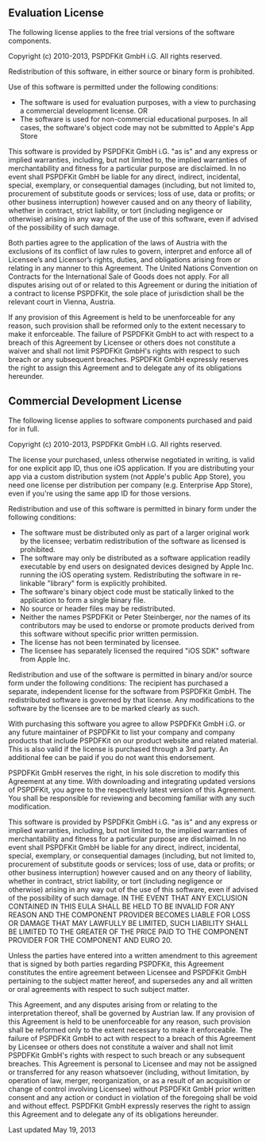 Evaluation License
------------------
The following license applies to the free trial versions of the software components.

Copyright (c) 2010-2013, PSPDFKit GmbH i.G.
All rights reserved.

Redistribution of this software, in either source or binary form is prohibited.

Use of this software is permitted under the following conditions:
* The software is used for evaluation purposes, with a view to purchasing a commercial development license.
OR
* The software is used for non-commercial educational purposes.
  In all cases, the software's object code may not be submitted to Apple's App Store

This software is provided by PSPDFKit GmbH i.G. "as is" and any express or implied warranties, including, but not limited to, the implied warranties of merchantability and fitness for a particular purpose are disclaimed. In no event shall PSPDFKit GmbH be liable for any direct, indirect, incidental, special, exemplary, or consequential damages (including, but not limited to, procurement of substitute goods or services; loss of use, data or profits; or other business interruption) however caused and on any theory of liability, whether in contract, strict liability, or tort (including negligence or otherwise) arising in any way out of the use of this software, even if advised of the possibility of such damage.

Both parties agree to the application of the laws of Austria with the exclusions of its conflict of law rules to govern, interpret and enforce all of Licensee’s and Licensor’s rights, duties, and obligations arising from or relating in any manner to this Agreement. The United Nations Convention on Contracts for the International Sale of Goods does not apply. For all disputes arising out of or related to this Agreement or during the initiation of a contract to license PSPDFKit, the sole place of jurisdiction shall be the relevant court in Vienna, Austria.

If any provision of this Agreement is held to be unenforceable for any reason, such provision shall be reformed only to the extent necessary to make it enforceable. The failure of PSPDFKit GmbH to act with respect to a breach of this Agreement by Licensee or others does not constitute a waiver and shall not limit PSPDFKit GmbH's rights with respect to such breach or any subsequent breaches. PSPDFKit GmbH expressly reserves the right to assign this Agreement and to delegate any of its obligations hereunder.

Commercial Development License
------------------------------
The following license applies to software components purchased and paid for in full.

Copyright (c) 2010-2013, PSPDFKit GmbH i.G.
All rights reserved.

The license your purchased, unless otherwise negotiated in writing, is valid for one explicit app ID, thus one iOS application.
If you are distributing your app via a custom distribution system (not Apple's public App Store), you need one license per distribution per company (e.g. Enterprise App Store), even if you're using the same app ID for those versions.

Redistribution and use of this software is permitted in binary form under the following conditions:

* The software must be distributed only as part of a larger original work by the licensee; verbatim redistribution of the software as licensed is prohibited.
* The software may only be distributed as a software application readily executable by end users on designated devices designed by Apple Inc. running the iOS operating system. Redistributing the software in re-linkable "library" form is explicitly prohibited.
* The software's binary object code must be statically linked to the application to form a single binary file.
* No source or header files may be redistributed.
* Neither the names PSPDFKit or Peter Steinberger, nor the names of its contributors may be used to endorse or promote products derived from this software without specific prior written permission.
* The license has not been terminated by licensee.
* The licensee has separately licensed the required "iOS SDK" software from Apple Inc.

Redistribution and use of the software is permitted in binary and/or source form under the following conditions:
The recipient has purchased a separate, independent license for the software from PSPDFKit GmbH. The redistributed software is governed by that license. Any modifications to the software by the licensee are to be marked clearly as such.

With purchasing this software you agree to allow PSPDFKit GmbH i.G. or any future maintainer of PSPDFKit to list your company and company products that include PSPDFKit on our product website and related material. This is also valid if the license is purchased through a 3rd party. An additional fee can be paid if you do not want this endorsement.

PSPDFKit GmbH reserves the right, in his sole discretion to modify this Agreement at any time. With downloading and integrating updated versions of PSPDFKit,  you agree to the respectively latest version of this Agreement. You shall be responsible for reviewing and becoming familiar with any such modification.

This software is provided by PSPDFKit GmbH i.G. "as is" and any express or implied warranties, including, but not limited to, the implied warranties of merchantability and fitness for a particular purpose are disclaimed. In no event shall PSPDFKit GmbH be liable for any direct, indirect, incidental, special, exemplary, or consequential damages (including, but not limited to, procurement of substitute goods or services; loss of use, data or profits; or other business interruption) however caused and on any theory of liability, whether in contract, strict liability, or tort (including negligence or otherwise) arising in any way out of the use of this software, even if advised of the possibility of such damage. IN THE EVENT THAT ANY EXCLUSION CONTAINED IN THIS EULA SHALL BE HELD TO BE INVALID FOR ANY REASON AND THE COMPONENT PROVIDER BECOMES LIABLE FOR LOSS OR DAMAGE THAT MAY LAWFULLY BE LIMITED, SUCH LIABILITY SHALL BE LIMITED TO THE GREATER OF THE PRICE PAID TO THE COMPONENT PROVIDER FOR THE COMPONENT AND EURO 20.

Unless the parties have entered into a written amendment to this agreement that is signed by both parties regarding PSPDFKit, this Agreement constitutes the entire agreement between Licensee and PSPDFKit GmbH pertaining to the subject matter hereof, and supersedes any and all written or oral agreements with respect to such subject matter.

This Agreement, and any disputes arising from or relating to the interpretation thereof, shall be governed by Austrian law.
If any provision of this Agreement is held to be unenforceable for any reason, such provision shall be reformed only to the extent necessary to make it enforceable. The failure of PSPDFKit GmbH to act with respect to a breach of this Agreement by Licensee or others does not constitute a waiver and shall not limit PSPDFKit GmbH's rights with respect to such breach or any subsequent breaches. This Agreement is personal to Licensee and may not be assigned or transferred for any reason whatsoever (including, without limitation, by operation of law, merger, reorganization, or as a result of an acquisition or change of control involving Licensee) without PSPDFKit GmbH prior written consent and any action or conduct in violation of the foregoing shall be void and without effect. PSPDFKit GmbH expressly reserves the right to assign this Agreement and to delegate any of its obligations hereunder.

Last updated May 19, 2013
